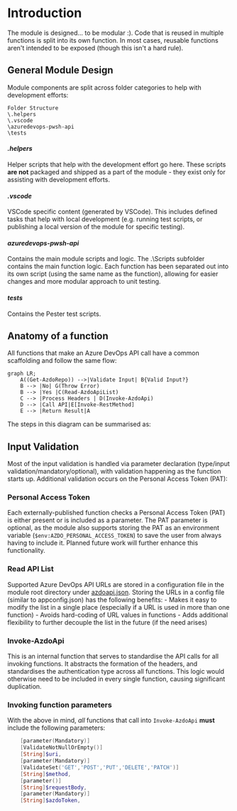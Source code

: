 # Introduction

The module is designed... to be modular :). Code that is reused in multiple functions is split into its own function. In most cases, reusable functions aren't intended to be exposed (though this isn't a hard rule).

## General Module Design

Module components are split across folder categories to help with development efforts:

```
Folder Structure
\.helpers
\.vscode
\azuredevops-pwsh-api
\tests
```

#### _.helpers_

Helper scripts that help with the development effort go here. These scripts **are not** packaged and shipped as a part of the module - they exist only for assisting with development efforts.

#### _.vscode_

VSCode specific content (generated by VSCode). This includes defined tasks that help with local development (e.g. running test scripts, or publishing a local version of the module for specific testing).

#### _azuredevops-pwsh-api_

Contains the main module scripts and logic. The .\Scripts subfolder contains the main function logic. Each function has been separated out into its own script (using the same name as the function), allowing for easier changes and more modular approach to unit testing.

#### _tests_

Contains the Pester test scripts.

## Anatomy of a function

All functions that make an Azure DevOps API call have a common scaffolding and follow the same flow:

```mermaid
graph LR;
    A((Get-AzdoRepo)) -->|Validate Input| B{Valid Input?}
    B --> |No| G(Throw Error)
    B --> |Yes |C(Read-AzdoApiList)
    C --> |Process Headers | D(Invoke-AzdoApi)
    D --> |Call API|E[Invoke-RestMethod]
    E --> |Return Result|A
```

The steps in this diagram can be summarised as:

## Input Validation

Most of the input validation is handled via parameter declaration (type/input validation/mandatory/optional), with validation happening as the function starts up. Additional validation occurs on the Personal Access Token (PAT):

### Personal Access Token

Each externally-published function checks a Personal Access Token (PAT) is either present or is included as a parameter. The PAT parameter is optional, as the module also supports storing the PAT as an environment variable (`$env:AZDO_PERSONAL_ACCESS_TOKEN`) to save the user from always having to include it. Planned future work will further enhance this functionality.

### Read API List

Supported Azure DevOps API URLs are stored in a configuration file in the module root directory under [azdoapi.json](..\azuredevops-pwsh-api\azdoapi.json). Storing the URLs in a config file (similar to appconfig.json) has the following benefits:
    - Makes it easy to modify the list in a single place (especially if a URL is used in more than one function)
    - Avoids hard-coding of URL values in functions
    - Adds additional flexibility to further decouple the list in the future (if the need arises)

### Invoke-AzdoApi

This is an internal function that serves to standardise the API calls for all invoking functions. It abstracts the formation of the headers, and standardises the authentication type across all functions. This logic would otherwise need to be included in every single function, causing significant duplication.

### Invoking function parameters

With the above in mind, _all_ functions that call into `Invoke-AzdoApi` **must** include the following parameters:

```powershell
    [parameter(Mandatory)]
    [ValidateNotNullOrEmpty()]
    [String]$uri,
    [parameter(Mandatory)]
    [ValidateSet('GET','POST','PUT','DELETE','PATCH')]
    [String]$method,
    [parameter()]
    [String]$requestBody,
    [parameter(Mandatory)]
    [String]$azdoToken,
```
